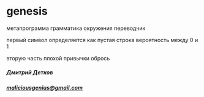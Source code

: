 # genesis

метапрограмма
грамматика окружения
переводчик

первый символ определяется как пустая строка
вероятность между 0 и 1

вторую часть плохой привычки обрось

##### Дмитрий Детков
##### maliciousgenius@gmail.com

